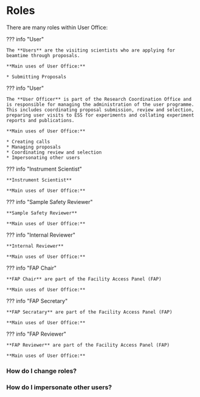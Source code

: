 # Roles

There are many roles within User Office: 

??? info "User"
    
    The **Users** are the visiting scientists who are applying for beamtime through proposals.
    
    **Main uses of User Office:**

    * Submitting Proposals

??? info "User"

    The **User Officer** is part of the Research Coordination Office and is responsible for managing the administration of the user programme. This includes coordinating proposal submission, review and selection, preparing user visits to ESS for experiments and collating experiment reports and publications. 

    **Main uses of User Office:**

    * Creating calls
    * Managing proposals
    * Coordinating review and selection
    * Impersonating other users 

??? info "Instrument Scientist"

    **Instrument Scientist**

    **Main uses of User Office:**

??? info "Sample Safety Reviewer"

    **Sample Safety Reviewer**

    **Main uses of User Office:**

??? info "Internal Reviewer"

    **Internal Reviewer**

    **Main uses of User Office:**

??? info "FAP Chair"

    **FAP Chair** are part of the Facility Access Panel (FAP)

    **Main uses of User Office:**

??? info "FAP Secretary"

    **FAP Secratary** are part of the Facility Access Panel (FAP)

    **Main uses of User Office:**

??? info "FAP Reviewer"

    **FAP Reviewer** are part of the Facility Access Panel (FAP)

    **Main uses of User Office:**


### How do I change roles?


### How do I impersonate other users? 

